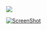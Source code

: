 

<!--
![alt text](AugmentEverything/PosterFinalTimKim.jpg "Versitile Augmentation Poster")
![alt text](https://github.com/TKoko/AugmentEverything/blob/master/PosterFinalTimKim.jpg "Versitile Augmentation Poster")
<img src ="https://github.com/TKoko/AugmentEverything/blob/master/PosterFinalTimKim.jpg"/>
-->




<img src ="https://cloud.githubusercontent.com/assets/17305067/21291529/403ef1a4-c4b1-11e6-82cf-5417ce654382.jpg"/>

[![ScreenShot](https://cloud.githubusercontent.com/assets/17305067/21297199/89cfb1f8-c549-11e6-82c0-586eaaa9175a.PNG
)](https://youtu.be/6TjDkck0poo)

<!--
## Welcome to GitHub Pages

You can use the [editor on GitHub](https://github.com/TKoko/AugmentEverything/edit/master/README.md) to maintain and preview the content for your website in Markdown files.

Whenever you commit to this repository, GitHub Pages will run [Jekyll](https://jekyllrb.com/) to rebuild the pages in your site, from the content in your Markdown files.

### Markdown

Markdown is a lightweight and easy-to-use syntax for styling your writing. It includes conventions for

```markdown
Syntax highlighted code block

# Header 1
## Header 2
### Header 3

- Bulleted
- List

1. Numbered
2. List

**Bold** and _Italic_ and `Code` text

[Link](url) and ![Image](src)
```

For more details see [GitHub Flavored Markdown](https://guides.github.com/features/mastering-markdown/).

### Jekyll Themes

Your Pages site will use the layout and styles from the Jekyll theme you have selected in your [repository settings](https://github.com/TKoko/AugmentEverything/settings). The name of this theme is saved in the Jekyll `_config.yml` configuration file.

### Support or Contact

Having trouble with Pages? Check out our [documentation](https://help.github.com/categories/github-pages-basics/) or [contact support](https://github.com/contact) and we’ll help you sort it out.
-->
